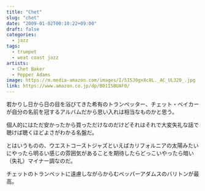 ```yaml
---
title: "Chet"
slug: "chet"
date: "2009-01-02T00:10:22+09:00"
draft: false
categories:
  - jazz
tags: 
  - trumpet
  - weat coast jazz
artists:
  - Chet Baker
  - Pepper Adams
image: https://m.media-amazon.com/images/I/515J0gx8c8L._AC_UL320_.jpg
link: https://www.amazon.co.jp/dp/B01I5BUAF0/
---
```

若かりし日から日の目を浴びてきた希有のトランペッター、チェット・ベイカーが自分の名前を冠するアルバムだから思い入れは相当なものかと思う。 
<!--more-->
個人的にはただ安かったから買っただけなのだけどそれはそれで大変失礼な話で聴けば聴くほどよさがわかる名盤だ。

とはいうものの、ウエストコーストジャズといえばカリフォルニアの太陽みたいにやったら明るい感じの雰囲気があることを期待したらどっこいやったら暗い（失礼）マイナー調なのだ。

チェットのトランペットに遠慮しながらからむペッパーアダムスのバリトンが最高。
